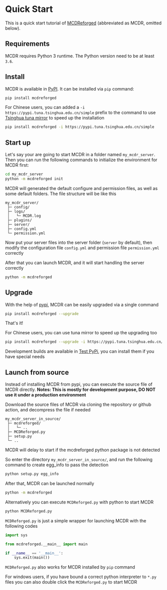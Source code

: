 # Quick Start

This is a quick start tutorial of [MCDReforged](https://github.com/Fallen-Breath/MCDReforged) (abbreviated as MCDR, omitted below).

## Requirements

MCDR requires Python 3 runtime. The Python version need to be at least `3.6`.

## Install

MCDR is available in [PyPI](https://pypi.org/project/mcdreforged). It can be installed via `pip` command:

``` bash
pip install mcdreforged
```

For Chinese users, you can added a
`-i https://pypi.tuna.tsinghua.edu.cn/simple` prefix to the command to
use [Tsinghua tuna
mirror](https://mirrors.tuna.tsinghua.edu.cn/help/pypi/) to speed up the
installation

``` bash
pip install mcdreforged -i https://pypi.tuna.tsinghua.edu.cn/simple
```

## Start up

Let's say your are going to start MCDR in a folder named
`my_mcdr_server`. Then you can run the following commands to initialize
the environment for MCDR first:

``` bash
cd my_mcdr_server
python -m mcdreforged init
```

MCDR will generated the default configure and permission files, as well
as some default folders. The file structure will be like this

``` 
my_mcdr_server/
 ├─ config/
 ├─ logs/
 │   └─ MCDR.log
 ├─ plugins/
 ├─ server/
 ├─ config.yml
 └─ permission.yml
```

Now put your server files into the server folder (`server` by default),
then modify the configuration file `config.yml` and permission file
`permission.yml` correctly

After that you can launch MCDR, and it will start handling the server
correctly

``` bash
python -m mcdreforged
```

## Upgrade

With the help of [pypi](https://pypi.org/project/mcdreforged/), MCDR can
be easily upgraded via a single command

``` bash
pip install mcdreforged --upgrade
```

That's it!

For Chinese users, you can use tuna mirror to speed up the upgrading too

``` bash
pip install mcdreforged --upgrade -i https://pypi.tuna.tsinghua.edu.cn/simple
```

Development builds are available in [Test
PyPi](https://test.pypi.org/project/mcdreforged/#history), you can
install them if you have special needs

## Launch from source

Instead of installing MCDR from pypi, you can execute the source file of
MCDR directly. **Notes: This is mostly for development purpose, DO NOT
use it under a production environment**

Download the source files of MCDR via cloning the repository or github
action, and decompress the file if needed

``` 
my_mcdr_server_in_source/
 ├─ mcdreforged/
 │   └─ ..
 ├─ MCDReforged.py
 ├─ setup.py
 └─ ..
```

MCDR will delay to start if the mcdreforged python package is not
detected

So enter the directory `my_mcdr_server_in_source/`, and run the
following command to create egg_info to pass the detection

``` bash
python setup.py egg_info
```

After that, MCDR can be launched normally

``` bash
python -m mcdreforged
```

Alternatively you can execute `MCDReforged.py` with python to start MCDR

``` bash
python MCDReforged.py
```

`MCDReforged.py` is just a simple wrapper for launching MCDR with the
following codes

``` python
import sys

from mcdreforged.__main__ import main

if __name__ == '__main__':
    sys.exit(main())
```

`MCDReforged.py` also works for MCDR installed by `pip` command

For windows users, if you have bound a correct python interpreter to
`*.py` files you can also double click the `MCDReforged.py` to start
MCDR
